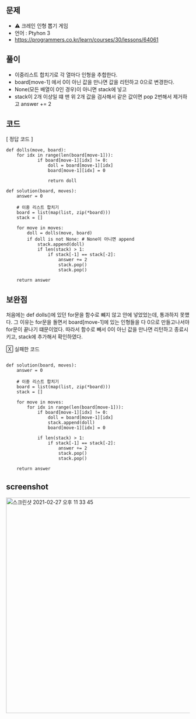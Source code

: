 ## 문제
- ⚠️ 크레인 인형 뽑기 게임
- 언어 : Ptyhon 3
- https://programmers.co.kr/learn/courses/30/lessons/64061


## 풀이
- 이중리스트 합치기로 각 열마다 인형을 추합한다.
- board[move-1] 에서 0이 아닌 값을 만나면 값을 리턴하고 0으로 변경한다.
- None(모든 배열이 0인 경우)이 아니면 stack에 넣고
- stack이 2개 이상일 떄 맨 위 2개 값을 검사해서 같은 값이면 pop 2번해서 제거하고 answer += 2

## 코드

[ 정답 코드 ]
```
def dolls(move, board):
    for idx in range(len(board[move-1])):
            if board[move-1][idx] != 0:
                doll = board[move-1][idx]
                board[move-1][idx] = 0
                
                return doll

def solution(board, moves):
    answer = 0

    # 이중 리스트 합치기
    board = list(map(list, zip(*board)))
    stack = []
    
    for move in moves:
        doll = dolls(move, board)
        if doll is not None: # None이 아니면 append
            stack.append(doll)
            if len(stack) > 1:
                if stack[-1] == stack[-2]:
                    answer += 2
                    stack.pop()
                    stack.pop()
                    
    return answer

```

## 보완점

처음에는 def dolls()에 있던 for문을 함수로 뺴지 않고 안에 넣었었는데, 통과하지 못헀다.
그 이유는 for문을 돌면서 board[move-1]에 있는 인형들을 다 0으로 만들고나서야 for문이 끝나기 떄문이었다.
따라서 함수로 빼서 0이 아닌 값을 만나면 리턴하고 종료시키고,
stack에 추가해서 확인하였다.

🅇 실패한 코드
```

def solution(board, moves):
    answer = 0

    # 이중 리스트 합치기
    board = list(map(list, zip(*board)))
    stack = []
    
    for move in moves:
        for idx in range(len(board[move-1])):
            if board[move-1][idx] != 0:
                doll = board[move-1][idx]
                stack.append(doll)
                board[move-1][idx] = 0

            if len(stack) > 1:
                if stack[-1] == stack[-2]:
                    answer += 2
                    stack.pop()
                    stack.pop()
                    
    return answer

```


## screenshot


<img width="590" alt="스크린샷 2021-02-27 오후 11 33 45" src="https://user-images.githubusercontent.com/35520314/109390541-9e4d9e00-7955-11eb-8ee2-1a36961440a4.png">


